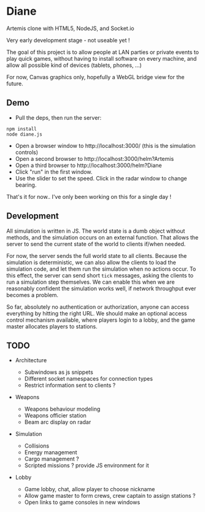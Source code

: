 # Diane

Artemis clone with HTML5, NodeJS, and Socket.io

Very early development stage - not useable yet !

The goal of this project is to allow people at LAN parties or private events
to play quick games, without having to install software on every machine, 
and allow all possible kind of devices (tablets, phones, ...)

For now, Canvas graphics only, hopefully a WebGL bridge view for the future.

## Demo

- Pull the deps, then run the server:

```
npm install
node diane.js
```

- Open a browser window to http://localhost:3000/ (this is the simulation controls)
- Open a second browser to http://localhost:3000/helm?Artemis
- Open a third browser to http://localhost:3000/helm?Diane
- Click "run" in the first window. 
- Use the slider to set the speed. Click in the radar window to change bearing.

That's it for now.. I've only been working on this for a single day !


## Development

All simulation is written in JS. The world state is a dumb object without methods, and the simulation
occurs on an external function. That allows the server to send the current state of the world to clients
if/when needed.

For now, the server sends the full world state to all clients. Because the simulation is deterministic, we
can also allow the clients to load the simulation code, and let them run the simulation when no actions occur.
To this effect, the server can send short `tick` messages, asking the clients to run a simulation step themselves.
We can enable this when we are reasonably confident the simulation works well, if network throughput ever becomes a problem.

So far, absolutely no authentication or authorization, anyone can access everything by hitting the right URL. We should make
an optional access control mechanism available, where players login to a lobby, and the game master allocates players to stations.

## TODO

- Architecture
  - Subwindows as js snippets
  - Different socket namespaces for connection types
  - Restrict information sent to clients ?

- Weapons
  - Weapons behaviour modeling
  - Weapons officier station
  - Beam arc display on radar

- Simulation
  - Collisions
  - Energy management
  - Cargo management ?
  - Scripted missions ? provide JS environment for it

- Lobby
  - Game lobby, chat, allow player to choose nickname
  - Allow game master to form crews, crew captain to assign stations ?
  - Open links to game consoles in new windows

